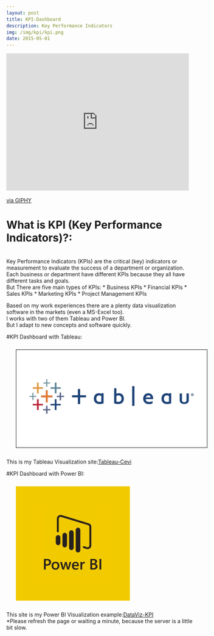 ```yaml
---
layout: post
title: KPI-Dashboard
description: Key Performance Indicators
img: /img/kpi/kpi.png
date: 2015-05-01
---
```


<iframe src="https://giphy.com/embed/3oKIPEqDGUULpEU0aQ" width="480" height="360" frameBorder="0" class="giphy-embed" allowFullScreen></iframe><p><a href="https://giphy.com/gifs/cartoon-character-2d-3oKIPEqDGUULpEU0aQ">via GIPHY</a></p>


# What is KPI (Key Performance Indicators)?:
<Br>
Key Performance Indicators (KPIs) are the critical (key) indicators or measurement to evaluate the success of a department or organization.
<Br>
Each business or department have different KPIs because they all have different tasks and goals. 
<Br>
But There are five main types of KPIs:
* Business KPIs
* Financial KPIs
* Sales KPIs
* Marketing KPIs
* Project Management KPIs


Based on my work experiences there are a plenty data visualization software in the markets (even a MS-Excel too). 
<Br>
I works with two of them Tableau and Power BI.
<Br>
But I adapt to new concepts and software quickly.


#KPI Dashboard with Tableau:
 <img class="col one right" src="/img/tableau/tableau.jpg" style="padding:25px">
<Br>
 This is my Tableau Visualization site:<a href="https://public.tableau.com/profile/cevi.herdian#!/">Tableau-Cevi</a>
 
 
 
 #KPI Dashboard with Power BI:
 <img class="col one right" src="/img/powerbi/powerbi.png" style="padding:25px">
<Br>
 This site is my Power BI Visualization example:<a href="https://itsmecevi.github.io/dataviz-kpi/">DataViz-KPI</a>
 <Br>
 *Please refresh the page or waiting a minute, because the server is a little bit slow.
 

